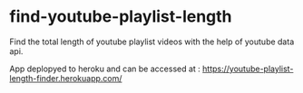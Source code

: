 # find-youtube-playlist-length
Find the total length of youtube playlist videos with the help of youtube data api.


App deplopyed to heroku and can be accessed at : https://youtube-playlist-length-finder.herokuapp.com/
